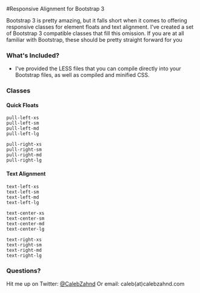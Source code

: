 #Responsive Alignment for Bootstrap 3

Bootstrap 3 is pretty amazing, but it falls short when it comes to offering responsive classes for element floats and text alignment. I've created a set of Bootstrap 3 compatible classes that fill this omission. If you are at all familiar with Bootstrap, these should be pretty straight forward for you

### What's Included?
- I've provided the LESS files that you can compile directly into your Bootstrap files, as well as compiled and minified CSS.


### Classes

#### Quick Floats
```
pull-left-xs
pull-left-sm
pull-left-md
pull-left-lg

pull-right-xs
pull-right-sm
pull-right-md
pull-right-lg
```

#### Text Alignment
```
text-left-xs
text-left-sm
text-left-md
text-left-lg

text-center-xs
text-center-sm
text-center-md
text-center-lg

text-right-xs
text-right-sm
text-right-md
text-right-lg
```

### Questions?
Hit me up on Twitter: [@CalebZahnd](http://twitter.com/calebzahnd)
Or email: caleb(at)calebzahnd.com